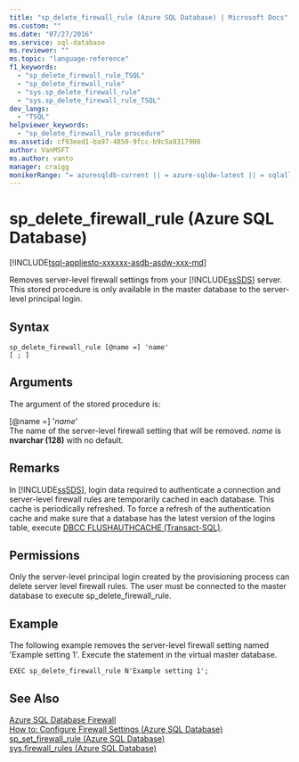 ```yaml
---
title: "sp_delete_firewall_rule (Azure SQL Database) | Microsoft Docs"
ms.custom: ""
ms.date: "07/27/2016"
ms.service: sql-database
ms.reviewer: ""
ms.topic: "language-reference"
f1_keywords: 
  - "sp_delete_firewall_rule_TSQL"
  - "sp_delete_firewall_rule"
  - "sys.sp_delete_firewall_rule"
  - "sys.sp_delete_firewall_rule_TSQL"
dev_langs: 
  - "TSQL"
helpviewer_keywords: 
  - "sp_delete_firewall_rule procedure"
ms.assetid: cf93eed1-ba97-4850-9fcc-b9c5a9317908
author: VanMSFT
ms.author: vanto
manager: craigg
monikerRange: "= azuresqldb-current || = azure-sqldw-latest || = sqlallproducts-allversions"
---
```

# sp_delete_firewall_rule (Azure SQL Database)
[!INCLUDE[tsql-appliesto-xxxxxx-asdb-asdw-xxx-md](../../includes/tsql-appliesto-xxxxxx-asdb-asdw-xxx-md.md)]

  Removes server-level firewall settings from your [!INCLUDE[ssSDS](../../includes/sssds-md.md)] server. This stored procedure is only available in the master database to the server-level principal login.  

  
## Syntax  
  
```  
sp_delete_firewall_rule [@name =] 'name' 
[ ; ] 
```  
  
## Arguments  
 The argument of the stored procedure is:  
  
 [@name =] '*name*'  
 The name of the server-level firewall setting that will be removed. *name* is **nvarchar (128)** with no default.  
  
## Remarks  
 In [!INCLUDE[ssSDS](../../includes/sssds-md.md)], login data required to authenticate a connection and server-level firewall rules are temporarily cached in each database. This cache is periodically refreshed. To force a refresh of the authentication cache and make sure that a database has the latest version of the logins table, execute [DBCC FLUSHAUTHCACHE &#40;Transact-SQL&#41;](../../t-sql/database-console-commands/dbcc-flushauthcache-transact-sql.md).  
  
## Permissions  
 Only the server-level principal login created by the provisioning process can delete server level firewall rules. The user must be connected to the master database to execute sp_delete_firewall_rule.  
  
## Example  
 The following example removes the server-level firewall setting named 'Example setting 1'. Execute the statement in the virtual master database.  
  
```   
EXEC sp_delete_firewall_rule N'Example setting 1';   
```  
  
## See Also  
 [Azure SQL Database Firewall](https://azure.microsoft.com/documentation/articles/sql-database-firewall-configure/)   
 [How to: Configure Firewall Settings (Azure SQL Database)](https://azure.microsoft.com/documentation/articles/sql-database-configure-firewall-settings/)   
 [sp_set_firewall_rule &#40;Azure SQL Database&#41;](../../relational-databases/system-stored-procedures/sp-set-firewall-rule-azure-sql-database.md)   
 [sys.firewall_rules &#40;Azure SQL Database&#41;](../../relational-databases/system-catalog-views/sys-firewall-rules-azure-sql-database.md)  
  
  


